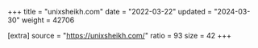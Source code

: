 +++
title = "unixsheikh.com"
date = "2022-03-22"
updated = "2024-03-30"
weight = 42706

[extra]
source = "https://unixsheikh.com/"
ratio = 93
size = 42
+++
